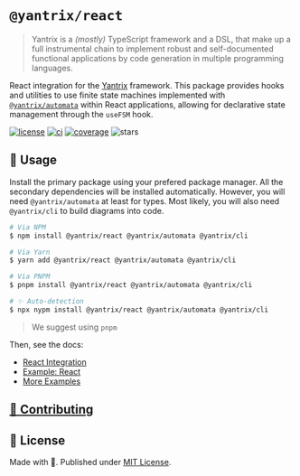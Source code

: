 # `@yantrix/react`

>Yantrix is a _(mostly)_ TypeScript framework and a DSL, that make up a full instrumental chain to implement robust and self-documented functional applications by code generation in multiple programming languages.

React integration for the [Yantrix](https://github.com/tfcp68/yantrix/) framework. This package provides hooks and utilities to use finite state machines implemented with [`@yantrix/automata`](https://www.npmjs.com/package/@yantrix/automata) within React applications, allowing for declarative state management through the `useFSM` hook.

<a href="https://github.com/tfcp68/yantrix/blob/main/LICENSE" target="_blank"><img src="https://img.shields.io/github/license/tfcp68/yantrix" alt="license"></a>
	<a href="https://github.com/tfcp68/yantrix/actions/workflows/tests.yml" target="_blank"><img src="https://github.com/tfcp68/yantrix/actions/workflows/tests.yml/badge.svg" alt="ci"></a>
	<a href="https://codecov.io/gh/tfcp68/yantrix" target="_blank"><img src="https://img.shields.io/codecov/c/gh/tfcp68/yantrix/main" alt="coverage"></a>
	<img src="https://img.shields.io/github/stars/tfcp68/yantrix" alt="stars">

## 📖 Usage

Install the primary package using your prefered package manager. All the secondary dependencies will be installed automatically. However, you will need `@yantrix/automata` at least for types. Most likely, you will also need `@yantrix/cli` to build diagrams into code.

```bash
# Via NPM
$ npm install @yantrix/react @yantrix/automata @yantrix/cli

# Via Yarn
$ yarn add @yantrix/react @yantrix/automata @yantrix/cli

# Via PNPM
$ pnpm install @yantrix/react @yantrix/automata @yantrix/cli

# ✨ Auto-detection
$ npx nypm install @yantrix/react @yantrix/automata @yantrix/cli
```

> We suggest using `pnpm`

Then, see the docs:

- [React Integration](https://tfcp68.github.io/yantrix/integrations/199_react.html)
- [Example: React](https://tfcp68.github.io/yantrix/examples/110_react.html)
- [More Examples](https://tfcp68.github.io/yantrix/concepts/999_design_examples.html)
  
## [🌱 Contributing](https://tfcp68.github.io/yantrix/contributing/)  
## 📜 License

Made with 💜. Published under [MIT License](./LICENSE).
